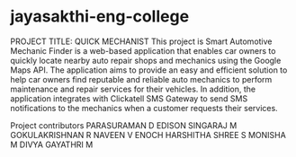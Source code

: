 # jayasakthi-eng-college
PROJECT TITLE: QUICK MECHANIST
This project is Smart Automotive Mechanic Finder 
is a web-based application that enables car owners to 
quickly locate nearby auto repair shops and mechanics
using the Google Maps API. The application aims to provide 
an easy and efficient solution to help car owners find reputable
and reliable auto mechanics to perform maintenance and repair services
for their vehicles. In addition, the application integrates with Clickatell
SMS Gateway to send SMS notifications to the mechanics when a customer requests
their services.

Project contributors
PARASURAMAN D
EDISON SINGARAJ M
GOKULAKRISHNAN R
NAVEEN V
ENOCH 
HARSHITHA SHREE S
MONISHA M
DIVYA
GAYATHRI M
